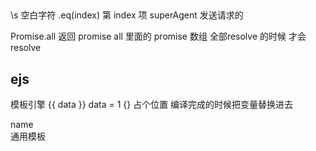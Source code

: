 ##
\s 空白字符
.eq(index) 第 index 项
superAgent 发送请求的

Promise.all  返回 promise all 里面的 promise 数组  全部resolve 的时候 才会 resolve


## ejs
  模板引擎
  {{ data }}  data = 1
  {}
  占个位置  编译完成的时候把变量替换进去
  <div> name </div> 通用模板